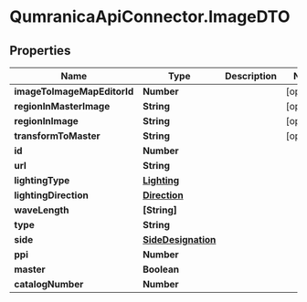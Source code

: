 # QumranicaApiConnector.ImageDTO

## Properties

Name | Type | Description | Notes
------------ | ------------- | ------------- | -------------
**imageToImageMapEditorId** | **Number** |  | [optional] 
**regionInMasterImage** | **String** |  | [optional] 
**regionInImage** | **String** |  | [optional] 
**transformToMaster** | **String** |  | [optional] 
**id** | **Number** |  | 
**url** | **String** |  | 
**lightingType** | [**Lighting**](Lighting.md) |  | 
**lightingDirection** | [**Direction**](Direction.md) |  | 
**waveLength** | **[String]** |  | 
**type** | **String** |  | 
**side** | [**SideDesignation**](SideDesignation.md) |  | 
**ppi** | **Number** |  | 
**master** | **Boolean** |  | 
**catalogNumber** | **Number** |  | 


